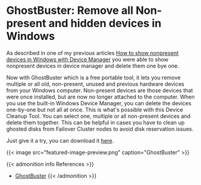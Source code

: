 # GhostBuster: Remove all Non-present and hidden devices in Windows


As described in one of my previous articles [How to show nonpresent devices in Windows with Device Manager](/show-non-present-devices-in-windows-with-device-manager/) you were able to show nonpresent devices in device manager and delete them one bye one.

<!--more-->

Now with GhostBuster which is a free portable tool, it lets you remove multiple or all old, non-present, unused and previous hardware devices from your Windows computer. Non-present devices are those devices that were once installed, but are now no longer attached to the computer. When you use the built-in Windows Device Manager, you can delete the devices one-by-one but not all at once. This is what's possible with this Device Cleanup Tool. You can select one, multiple or all non-present devices and delete them together. This can be helpful in cases you have to clean up ghosted disks from Failover Cluster nodes to avoid disk reservation issues.

Just give it a try, you can download it [here](https://bitbucket.org/wvd-vegt/ghostbuster).

{{< image src="featured-image-preview.png" caption="GhostBuster" >}}

{{< admonition info References >}}
- [GhostBuster](https://bitbucket.org/wvd-vegt/ghostbuster)
{{< /admonition >}}

